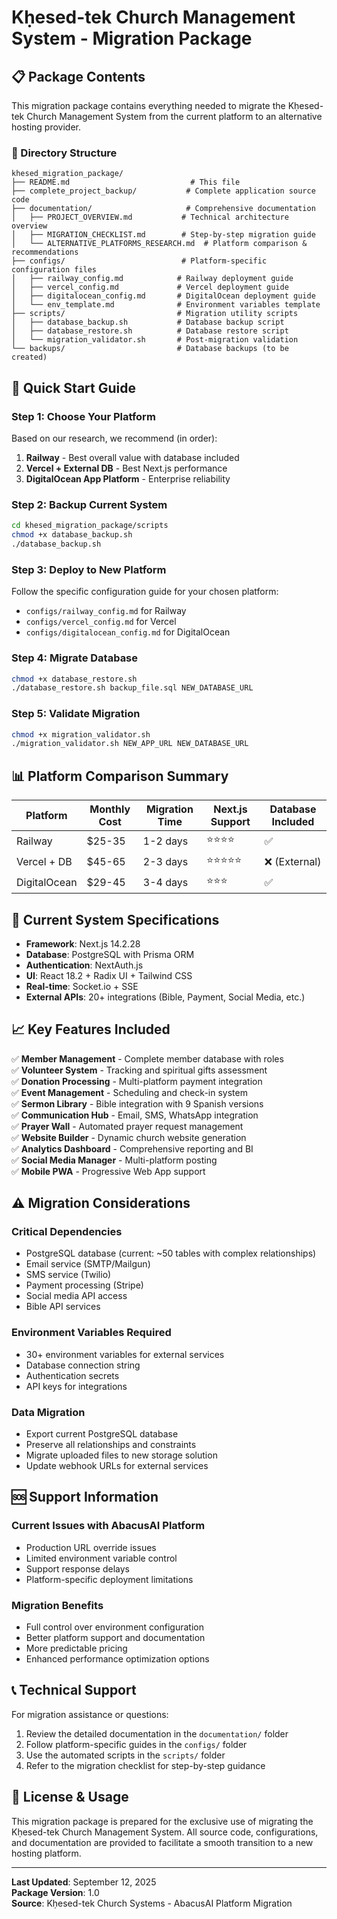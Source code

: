 
# Kḥesed-tek Church Management System - Migration Package

## 📋 Package Contents

This migration package contains everything needed to migrate the Kḥesed-tek Church Management System from the current platform to an alternative hosting provider.

### 📁 Directory Structure
```
khesed_migration_package/
├── README.md                           # This file
├── complete_project_backup/           # Complete application source code
├── documentation/                     # Comprehensive documentation
│   ├── PROJECT_OVERVIEW.md           # Technical architecture overview
│   ├── MIGRATION_CHECKLIST.md        # Step-by-step migration guide
│   └── ALTERNATIVE_PLATFORMS_RESEARCH.md  # Platform comparison & recommendations
├── configs/                          # Platform-specific configuration files
│   ├── railway_config.md            # Railway deployment guide
│   ├── vercel_config.md             # Vercel deployment guide
│   ├── digitalocean_config.md       # DigitalOcean deployment guide
│   └── env_template.md              # Environment variables template
├── scripts/                         # Migration utility scripts
│   ├── database_backup.sh           # Database backup script
│   ├── database_restore.sh          # Database restore script
│   └── migration_validator.sh       # Post-migration validation
└── backups/                         # Database backups (to be created)
```

## 🚀 Quick Start Guide

### Step 1: Choose Your Platform
Based on our research, we recommend (in order):
1. **Railway** - Best overall value with database included
2. **Vercel + External DB** - Best Next.js performance
3. **DigitalOcean App Platform** - Enterprise reliability

### Step 2: Backup Current System
```bash
cd khesed_migration_package/scripts
chmod +x database_backup.sh
./database_backup.sh
```

### Step 3: Deploy to New Platform
Follow the specific configuration guide for your chosen platform:
- `configs/railway_config.md` for Railway
- `configs/vercel_config.md` for Vercel
- `configs/digitalocean_config.md` for DigitalOcean

### Step 4: Migrate Database
```bash
chmod +x database_restore.sh
./database_restore.sh backup_file.sql NEW_DATABASE_URL
```

### Step 5: Validate Migration
```bash
chmod +x migration_validator.sh
./migration_validator.sh NEW_APP_URL NEW_DATABASE_URL
```

## 📊 Platform Comparison Summary

| Platform | Monthly Cost | Migration Time | Next.js Support | Database Included |
|----------|--------------|---------------|-----------------|-------------------|
| Railway | $25-35 | 1-2 days | ⭐⭐⭐⭐ | ✅ |
| Vercel + DB | $45-65 | 2-3 days | ⭐⭐⭐⭐⭐ | ❌ (External) |
| DigitalOcean | $29-45 | 3-4 days | ⭐⭐⭐ | ✅ |

## 🔧 Current System Specifications

- **Framework**: Next.js 14.2.28
- **Database**: PostgreSQL with Prisma ORM
- **Authentication**: NextAuth.js
- **UI**: React 18.2 + Radix UI + Tailwind CSS
- **Real-time**: Socket.io + SSE
- **External APIs**: 20+ integrations (Bible, Payment, Social Media, etc.)

## 📈 Key Features Included

✅ **Member Management** - Complete member database with roles  
✅ **Volunteer System** - Tracking and spiritual gifts assessment  
✅ **Donation Processing** - Multi-platform payment integration  
✅ **Event Management** - Scheduling and check-in system  
✅ **Sermon Library** - Bible integration with 9 Spanish versions  
✅ **Communication Hub** - Email, SMS, WhatsApp integration  
✅ **Prayer Wall** - Automated prayer request management  
✅ **Website Builder** - Dynamic church website generation  
✅ **Analytics Dashboard** - Comprehensive reporting and BI  
✅ **Social Media Manager** - Multi-platform posting  
✅ **Mobile PWA** - Progressive Web App support  

## ⚠️ Migration Considerations

### Critical Dependencies
- PostgreSQL database (current: ~50 tables with complex relationships)
- Email service (SMTP/Mailgun)
- SMS service (Twilio)
- Payment processing (Stripe)
- Social media API access
- Bible API services

### Environment Variables Required
- 30+ environment variables for external services
- Database connection string
- Authentication secrets
- API keys for integrations

### Data Migration
- Export current PostgreSQL database
- Preserve all relationships and constraints
- Migrate uploaded files to new storage solution
- Update webhook URLs for external services

## 🆘 Support Information

### Current Issues with AbacusAI Platform
- Production URL override issues
- Limited environment variable control
- Support response delays
- Platform-specific deployment limitations

### Migration Benefits
- Full control over environment configuration
- Better platform support and documentation
- More predictable pricing
- Enhanced performance optimization options

## 📞 Technical Support

For migration assistance or questions:
1. Review the detailed documentation in the `documentation/` folder
2. Follow platform-specific guides in the `configs/` folder
3. Use the automated scripts in the `scripts/` folder
4. Refer to the migration checklist for step-by-step guidance

## 📝 License & Usage

This migration package is prepared for the exclusive use of migrating the Kḥesed-tek Church Management System. All source code, configurations, and documentation are provided to facilitate a smooth transition to a new hosting platform.

---

**Last Updated**: September 12, 2025  
**Package Version**: 1.0  
**Source**: Kḥesed-tek Church Systems - AbacusAI Platform Migration  
